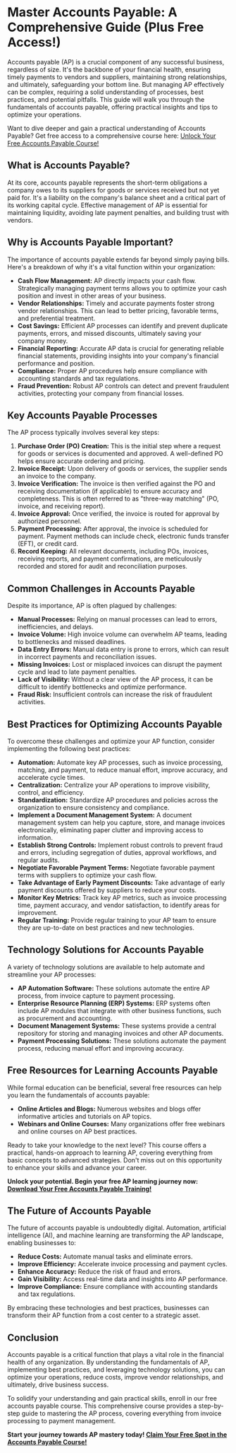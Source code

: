 # Master Accounts Payable: A Comprehensive Guide (Plus Free Access!)

Accounts payable (AP) is a crucial component of any successful business, regardless of size. It's the backbone of your financial health, ensuring timely payments to vendors and suppliers, maintaining strong relationships, and ultimately, safeguarding your bottom line. But managing AP effectively can be complex, requiring a solid understanding of processes, best practices, and potential pitfalls. This guide will walk you through the fundamentals of accounts payable, offering practical insights and tips to optimize your operations.

Want to dive deeper and gain a practical understanding of Accounts Payable? Get free access to a comprehensive course here: [Unlock Your Free Accounts Payable Course!](https://udemywork.com/free-accounts-payable-classes)

## What is Accounts Payable?

At its core, accounts payable represents the short-term obligations a company owes to its suppliers for goods or services received but not yet paid for. It's a liability on the company's balance sheet and a critical part of its working capital cycle. Effective management of AP is essential for maintaining liquidity, avoiding late payment penalties, and building trust with vendors.

## Why is Accounts Payable Important?

The importance of accounts payable extends far beyond simply paying bills. Here's a breakdown of why it's a vital function within your organization:

*   **Cash Flow Management:** AP directly impacts your cash flow. Strategically managing payment terms allows you to optimize your cash position and invest in other areas of your business.
*   **Vendor Relationships:** Timely and accurate payments foster strong vendor relationships. This can lead to better pricing, favorable terms, and preferential treatment.
*   **Cost Savings:** Efficient AP processes can identify and prevent duplicate payments, errors, and missed discounts, ultimately saving your company money.
*   **Financial Reporting:** Accurate AP data is crucial for generating reliable financial statements, providing insights into your company's financial performance and position.
*   **Compliance:** Proper AP procedures help ensure compliance with accounting standards and tax regulations.
*   **Fraud Prevention:** Robust AP controls can detect and prevent fraudulent activities, protecting your company from financial losses.

## Key Accounts Payable Processes

The AP process typically involves several key steps:

1.  **Purchase Order (PO) Creation:** This is the initial step where a request for goods or services is documented and approved. A well-defined PO helps ensure accurate ordering and pricing.
2.  **Invoice Receipt:** Upon delivery of goods or services, the supplier sends an invoice to the company.
3.  **Invoice Verification:** The invoice is then verified against the PO and receiving documentation (if applicable) to ensure accuracy and completeness. This is often referred to as "three-way matching" (PO, invoice, and receiving report).
4.  **Invoice Approval:** Once verified, the invoice is routed for approval by authorized personnel.
5.  **Payment Processing:** After approval, the invoice is scheduled for payment. Payment methods can include check, electronic funds transfer (EFT), or credit card.
6.  **Record Keeping:** All relevant documents, including POs, invoices, receiving reports, and payment confirmations, are meticulously recorded and stored for audit and reconciliation purposes.

## Common Challenges in Accounts Payable

Despite its importance, AP is often plagued by challenges:

*   **Manual Processes:** Relying on manual processes can lead to errors, inefficiencies, and delays.
*   **Invoice Volume:** High invoice volume can overwhelm AP teams, leading to bottlenecks and missed deadlines.
*   **Data Entry Errors:** Manual data entry is prone to errors, which can result in incorrect payments and reconciliation issues.
*   **Missing Invoices:** Lost or misplaced invoices can disrupt the payment cycle and lead to late payment penalties.
*   **Lack of Visibility:** Without a clear view of the AP process, it can be difficult to identify bottlenecks and optimize performance.
*   **Fraud Risk:** Insufficient controls can increase the risk of fraudulent activities.

## Best Practices for Optimizing Accounts Payable

To overcome these challenges and optimize your AP function, consider implementing the following best practices:

*   **Automation:** Automate key AP processes, such as invoice processing, matching, and payment, to reduce manual effort, improve accuracy, and accelerate cycle times.
*   **Centralization:** Centralize your AP operations to improve visibility, control, and efficiency.
*   **Standardization:** Standardize AP procedures and policies across the organization to ensure consistency and compliance.
*   **Implement a Document Management System:** A document management system can help you capture, store, and manage invoices electronically, eliminating paper clutter and improving access to information.
*   **Establish Strong Controls:** Implement robust controls to prevent fraud and errors, including segregation of duties, approval workflows, and regular audits.
*   **Negotiate Favorable Payment Terms:** Negotiate favorable payment terms with suppliers to optimize your cash flow.
*   **Take Advantage of Early Payment Discounts:** Take advantage of early payment discounts offered by suppliers to reduce your costs.
*   **Monitor Key Metrics:** Track key AP metrics, such as invoice processing time, payment accuracy, and vendor satisfaction, to identify areas for improvement.
*   **Regular Training:** Provide regular training to your AP team to ensure they are up-to-date on best practices and new technologies.

## Technology Solutions for Accounts Payable

A variety of technology solutions are available to help automate and streamline your AP processes:

*   **AP Automation Software:** These solutions automate the entire AP process, from invoice capture to payment processing.
*   **Enterprise Resource Planning (ERP) Systems:** ERP systems often include AP modules that integrate with other business functions, such as procurement and accounting.
*   **Document Management Systems:** These systems provide a central repository for storing and managing invoices and other AP documents.
*   **Payment Processing Solutions:** These solutions automate the payment process, reducing manual effort and improving accuracy.

## Free Resources for Learning Accounts Payable

While formal education can be beneficial, several free resources can help you learn the fundamentals of accounts payable:

*   **Online Articles and Blogs:** Numerous websites and blogs offer informative articles and tutorials on AP topics.
*   **Webinars and Online Courses:** Many organizations offer free webinars and online courses on AP best practices.

Ready to take your knowledge to the next level? This course offers a practical, hands-on approach to learning AP, covering everything from basic concepts to advanced strategies. Don't miss out on this opportunity to enhance your skills and advance your career.

**Unlock your potential. Begin your free AP learning journey now: [Download Your Free Accounts Payable Training!](https://udemywork.com/free-accounts-payable-classes)**

## The Future of Accounts Payable

The future of accounts payable is undoubtedly digital. Automation, artificial intelligence (AI), and machine learning are transforming the AP landscape, enabling businesses to:

*   **Reduce Costs:** Automate manual tasks and eliminate errors.
*   **Improve Efficiency:** Accelerate invoice processing and payment cycles.
*   **Enhance Accuracy:** Reduce the risk of fraud and errors.
*   **Gain Visibility:** Access real-time data and insights into AP performance.
*   **Improve Compliance:** Ensure compliance with accounting standards and tax regulations.

By embracing these technologies and best practices, businesses can transform their AP function from a cost center to a strategic asset.

## Conclusion

Accounts payable is a critical function that plays a vital role in the financial health of any organization. By understanding the fundamentals of AP, implementing best practices, and leveraging technology solutions, you can optimize your operations, reduce costs, improve vendor relationships, and ultimately, drive business success.

To solidify your understanding and gain practical skills, enroll in our free accounts payable course. This comprehensive course provides a step-by-step guide to mastering the AP process, covering everything from invoice processing to payment management.

**Start your journey towards AP mastery today! [Claim Your Free Spot in the Accounts Payable Course!](https://udemywork.com/free-accounts-payable-classes)**
